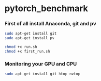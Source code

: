 # pytorch_benchmark
### First of all install Anaconda, git and pv
```bash
sudo apt-get install git
sudo apt-get install pv
```
```bash
chmod +x run.sh
chmod +x first_run.sh
```
### Monitoring your GPU and CPU
```bash
sudo apt-get install git htop nvtop
```
